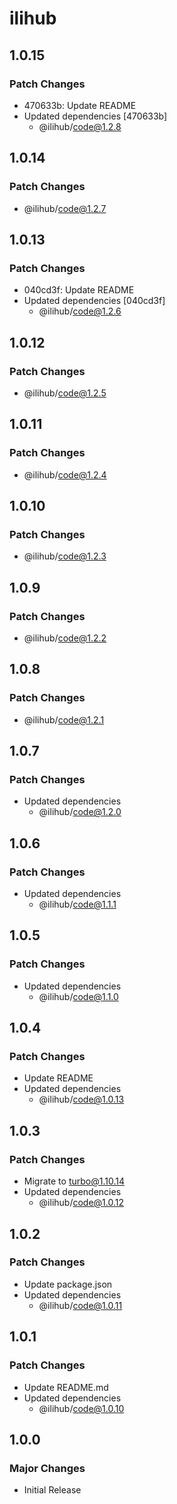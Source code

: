 # ilihub

## 1.0.15

### Patch Changes

- 470633b: Update README
- Updated dependencies [470633b]
  - @ilihub/code@1.2.8

## 1.0.14

### Patch Changes

- @ilihub/code@1.2.7

## 1.0.13

### Patch Changes

- 040cd3f: Update README
- Updated dependencies [040cd3f]
  - @ilihub/code@1.2.6

## 1.0.12

### Patch Changes

- @ilihub/code@1.2.5

## 1.0.11

### Patch Changes

- @ilihub/code@1.2.4

## 1.0.10

### Patch Changes

- @ilihub/code@1.2.3

## 1.0.9

### Patch Changes

- @ilihub/code@1.2.2

## 1.0.8

### Patch Changes

- @ilihub/code@1.2.1

## 1.0.7

### Patch Changes

- Updated dependencies
  - @ilihub/code@1.2.0

## 1.0.6

### Patch Changes

- Updated dependencies
  - @ilihub/code@1.1.1

## 1.0.5

### Patch Changes

- Updated dependencies
  - @ilihub/code@1.1.0

## 1.0.4

### Patch Changes

- Update README
- Updated dependencies
  - @ilihub/code@1.0.13

## 1.0.3

### Patch Changes

- Migrate to turbo@1.10.14
- Updated dependencies
  - @ilihub/code@1.0.12

## 1.0.2

### Patch Changes

- Update package.json
- Updated dependencies
  - @ilihub/code@1.0.11

## 1.0.1

### Patch Changes

- Update README.md
- Updated dependencies
  - @ilihub/code@1.0.10

## 1.0.0

### Major Changes

- Initial Release
